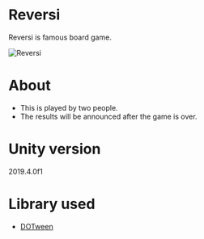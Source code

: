 # Reversi

Reversi is famous board game.

![Reversi](https://github.com/kazusa7/Reversi/blob/master/Reversi.gif)

# About
* This is played by two people.
* The results will be announced after the game is over.

# Unity version
2019.4.0f1

# Library used
* [DOTween](http://dotween.demigiant.com/)
